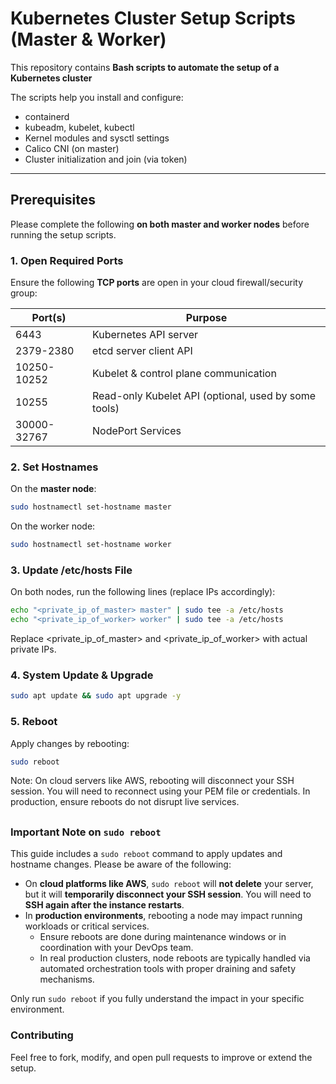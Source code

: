 #  Kubernetes Cluster Setup Scripts (Master & Worker)

This repository contains **Bash scripts to automate the setup of a Kubernetes cluster**

The scripts help you install and configure:
- containerd
- kubeadm, kubelet, kubectl
- Kernel modules and sysctl settings
- Calico CNI (on master)
- Cluster initialization and join (via token)

---

##  Prerequisites

Please complete the following **on both master and worker nodes** before running the setup scripts.

###  1. Open Required Ports

Ensure the following **TCP ports** are open in your cloud firewall/security group:

| Port(s)        | Purpose                                              |
|----------------|------------------------------------------------------|
| 6443           | Kubernetes API server                                 |
| 2379-2380      | etcd server client API                                |
| 10250-10252    | Kubelet & control plane communication                 |
| 10255          | Read-only Kubelet API (optional, used by some tools) |
| 30000-32767    | NodePort Services                                     |

###  2. Set Hostnames

On the **master node**:
```bash
sudo hostnamectl set-hostname master
```
On the worker node:
```bash
sudo hostnamectl set-hostname worker
```
### 3. Update /etc/hosts File
On both nodes, run the following lines (replace IPs accordingly):
```bash
echo "<private_ip_of_master> master" | sudo tee -a /etc/hosts
echo "<private_ip_of_worker> worker" | sudo tee -a /etc/hosts
```
Replace <private_ip_of_master> and <private_ip_of_worker> with actual private IPs.

### 4. System Update & Upgrade
```bash
sudo apt update && sudo apt upgrade -y
```
### 5. Reboot
Apply changes by rebooting:
```bash
sudo reboot
```
 Note: On cloud servers like AWS, rebooting will disconnect your SSH session. You will need to reconnect using your PEM file or credentials. In production, ensure reboots do not disrupt live services.
##
### Important Note on `sudo reboot`

This guide includes a `sudo reboot` command to apply updates and hostname changes. Please be aware of the following:

- On **cloud platforms like AWS**, `sudo reboot` will **not delete** your server, but it will **temporarily disconnect your SSH session**. You will need to **SSH again after the instance restarts**.
- In **production environments**, rebooting a node may impact running workloads or critical services.
  - Ensure reboots are done during maintenance windows or in coordination with your DevOps team.
  - In real production clusters, node reboots are typically handled via automated orchestration tools with proper draining and safety mechanisms.

 Only run `sudo reboot` if you fully understand the impact in your specific environment.

###  Contributing
Feel free to fork, modify, and open pull requests to improve or extend the setup.

